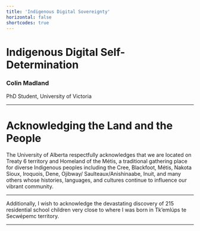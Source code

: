 ```yaml
---
title: 'Indigenous Digital Sovereignty'
horizontal: false
shortcodes: true
---
```


# Indigenous Digital Self-Determination

### Colin Madland
PhD Student, University of Victoria

---

# Acknowledging the Land and the People

The University of Alberta respectfully acknowledges that we are located on Treaty 6 territory and Homeland of the Métis, a traditional gathering place for diverse Indigenous peoples including the Cree, Blackfoot, Métis, Nakota Sioux, Iroquois, Dene, Ojibway/ Saulteaux/Anishinaabe, Inuit, and many others whose histories, languages, and cultures continue to influence our vibrant community.

---

Additionally, I wish to acknowledge the devastating discovery of 215 residential school children very close to where I was born in Tk’emlúps te Secwépemc territory.

---
